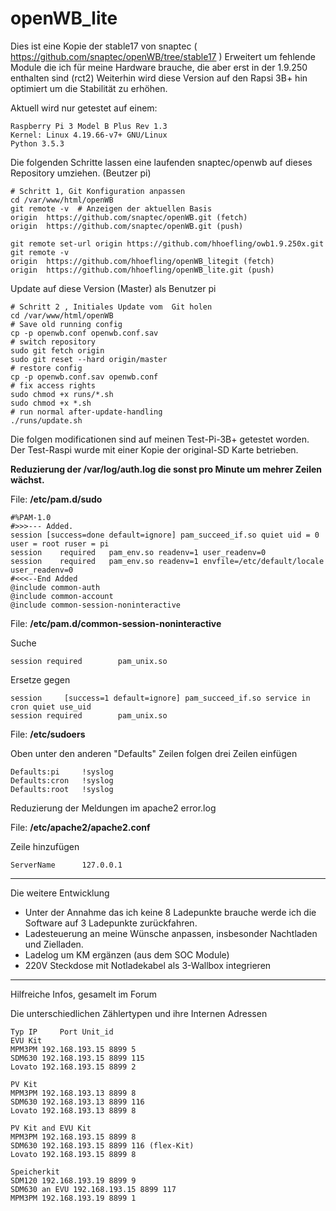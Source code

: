 # openWB_lite



Dies ist eine Kopie der stable17 von snaptec
( https://github.com/snaptec/openWB/tree/stable17 )
Erweitert um fehlende Module die ich für meine Hardware brauche, 
die aber erst in der 1.9.250 enthalten sind (rct2)
Weiterhin wird diese Version auf den Rapsi 3B+ hin optimiert um
die Stabilität zu erhöhen.

Aktuell wird nur getestet auf einem:
```
Raspberry Pi 3 Model B Plus Rev 1.3
Kernel: Linux 4.19.66-v7+ GNU/Linux
Python 3.5.3
```


Die folgenden Schritte lassen eine laufenden snaptec/openwb auf dieses Repository umziehen.
(Beutzer pi)
```
# Schritt 1, Git Konfiguration anpassen
cd /var/www/html/openWB
git remote -v  # Anzeigen der aktuellen Basis
origin  https://github.com/snaptec/openWB.git (fetch)
origin  https://github.com/snaptec/openWB.git (push)

git remote set-url origin https://github.com/hhoefling/owb1.9.250x.git
git remote -v
origin  https://github.com/hhoefling/openWB_litegit (fetch)
origin  https://github.com/hhoefling/openWB_lite.git (push)
```
Update auf diese Version (Master) als Benutzer pi
```
# Schritt 2 , Initiales Update vom  Git holen
cd /var/www/html/openWB
# Save old running config
cp -p openwb.conf openwb.conf.sav
# switch repository
sudo git fetch origin
sudo git reset --hard origin/master
# restore config
cp -p openwb.conf.sav openwb.conf
# fix access rights
sudo chmod +x runs/*.sh
sudo chmod +x *.sh
# run normal after-update-handling
./runs/update.sh

```



Die folgen modificationen sind auf meinen Test-Pi-3B+ getestet worden.
Der Test-Raspi wurde mit einer Kopie der original-SD Karte betrieben.

**Reduzierung der /var/log/auth.log die sonst pro Minute um mehrer Zeilen wächst.**

File: **/etc/pam.d/sudo**

```
#%PAM-1.0
#>>>--- Added.
session [success=done default=ignore] pam_succeed_if.so quiet uid = 0 user = root ruser = pi
session    required   pam_env.so readenv=1 user_readenv=0
session    required   pam_env.so readenv=1 envfile=/etc/default/locale user_readenv=0
#<<<--End Added
@include common-auth
@include common-account
@include common-session-noninteractive
```

File: **/etc/pam.d/common-session-noninteractive**

Suche
```
session required        pam_unix.so
```
Ersetze gegen
```
session     [success=1 default=ignore] pam_succeed_if.so service in cron quiet use_uid
session required        pam_unix.so
```

File: **/etc/sudoers**

Oben unter den anderen "Defaults" Zeilen folgen drei Zeilen einfügen
```
Defaults:pi     !syslog
Defaults:cron   !syslog
Defaults:root   !syslog
```

Reduzierung der Meldungen im apache2 error.log

File: **/etc/apache2/apache2.conf**

Zeile hinzufügen
```
ServerName      127.0.0.1
```


*******************************************************
Die weitere Entwicklung

- Unter der Annahme das ich keine 8 Ladepunkte brauche werde ich die Software auf 3 Ladepunkte zurückfahren.
- Ladesteuerung an meine Wünsche anpassen, insbesonder Nachtladen und Zielladen.
- Ladelog um KM ergänzen (aus dem SOC Module)
- 220V Steckdose mit Notladekabel als 3-Wallbox integrieren
*******************************************************
Hilfreiche Infos, gesamelt im Forum

Die unterschiedlichen Zählertypen und ihre Internen Adressen
```
Typ	IP     Port Unit_id
EVU Kit
MPM3PM 192.168.193.15 8899 5 
SDM630 192.168.193.15 8899 115
Lovato 192.168.193.15 8899 2

PV Kit
MPM3PM 192.168.193.13 8899 8
SDM630 192.168.193.13 8899 116
Lovato 192.168.193.13 8899 8

PV Kit and EVU Kit
MPM3PM 192.168.193.15 8899 8
SDM630 192.168.193.15 8899 116 (flex-Kit)
Lovato 192.168.193.15 8899 8

Speicherkit
SDM120 192.168.193.19 8899 9
SDM630 an EVU 192.168.193.15 8899 117
MPM3PM 192.168.193.19 8899 1
```
